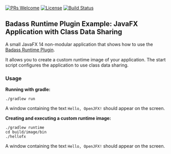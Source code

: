 [![PRs Welcome](https://img.shields.io/badge/PRs-welcome-brightgreen.svg?style=flat-square)](http://makeapullrequest.com)
[![License](https://img.shields.io/badge/License-Apache%202.0-blue.svg)](https://github.com/beryx-gist/badass-runtime-example-javafx-cds/blob/master/LICENSE)
[![Build Status](https://img.shields.io/travis/beryx-gist/badass-runtime-example-javafx-cds/master.svg?label=Build)](https://travis-ci.org/beryx-gist/badass-runtime-example-javafx-cds)

## Badass Runtime Plugin Example: JavaFX Application with Class Data Sharing ##

A small JavaFX 14 non-modular application that shows how to use the [Badass Runtime Plugin](https://github.com/beryx/badass-runtime-plugin/).

It allows you to create a custom runtime image of your application. The start script configures the application to use class data sharing.

### Usage
**Running with gradle:**
```
./gradlew run
```

A window containing the text `Hello, OpenJFX!` should appear on the screen.


**Creating and executing a custom runtime image:**
```
./gradlew runtime
cd build/image/bin
./hellofx
```

A window containing the text `Hello, OpenJFX!` should appear on the screen.
